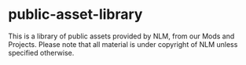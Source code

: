 # public-asset-library
This is a library of public assets provided by NLM, from our Mods and Projects.  Please note that all material is under copyright of NLM unless specified otherwise.
